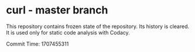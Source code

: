 # curl - master branch

This repository contains frozen state of the repository.
Its history is cleared. It is used only for static code
analysis with Codacy.

Commit Time: 1707455311